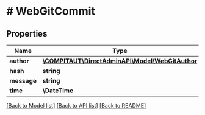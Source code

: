 # # WebGitCommit

## Properties

Name | Type | Description | Notes
------------ | ------------- | ------------- | -------------
**author** | [**\COMPITAUT\DirectAdminAPI\Model\WebGitAuthor**](WebGitAuthor.md) |  |
**hash** | **string** |  |
**message** | **string** |  |
**time** | **\DateTime** |  |

[[Back to Model list]](../../README.md#models) [[Back to API list]](../../README.md#endpoints) [[Back to README]](../../README.md)

